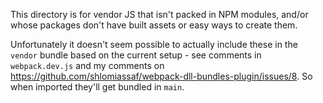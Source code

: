 This directory is for vendor JS that isn't packed in NPM modules, and/or whose packages don't have built assets or easy ways to create them.

Unfortunately it doesn't seem possible to actually include these in the `vendor` bundle based on the current setup - see comments in `webpack.dev.js` and my comments on <https://github.com/shlomiassaf/webpack-dll-bundles-plugin/issues/8>. So when imported they'll get bundled in `main`.
